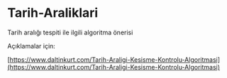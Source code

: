 # Tarih-Araliklari
Tarih aralığı tespiti ile ilgili algoritma önerisi

Açıklamalar için:

[https://www.daltinkurt.com/Tarih-Araligi-Kesisme-Kontrolu-Algoritmasi](https://www.daltinkurt.com/Tarih-Araligi-Kesisme-Kontrolu-Algoritmasi)
